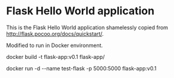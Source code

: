 Flask Hello World application
=============================

This is the Flask Hello World application shamelessly copied from
http://flask.pocoo.org/docs/quickstart/.

Modified to run in Docker environment.

docker build -t flask-app:v0.1 flask-app/

docker run -d --name test-flask -p 5000:5000 flask-app:v0.1
